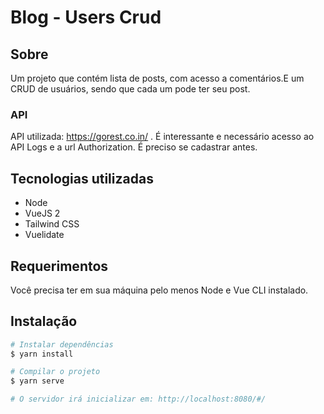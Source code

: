 # Blog - Users Crud

## Sobre

Um projeto que contém lista de posts, com acesso a comentários.E um CRUD de usuários, sendo que cada um pode ter seu post.

### API
API utilizada: https://gorest.co.in/ .
É interessante e necessário acesso ao API Logs e a url  Authorization. É preciso se cadastrar antes.

## Tecnologias utilizadas
- Node
- VueJS 2
- Tailwind CSS
- Vuelidate

## Requerimentos
Você precisa ter em sua máquina pelo menos Node e Vue CLI instalado.

## Instalação

```bash
# Instalar dependências
$ yarn install

# Compilar o projeto
$ yarn serve

# O servidor irá inicializar em: http://localhost:8080/#/
```